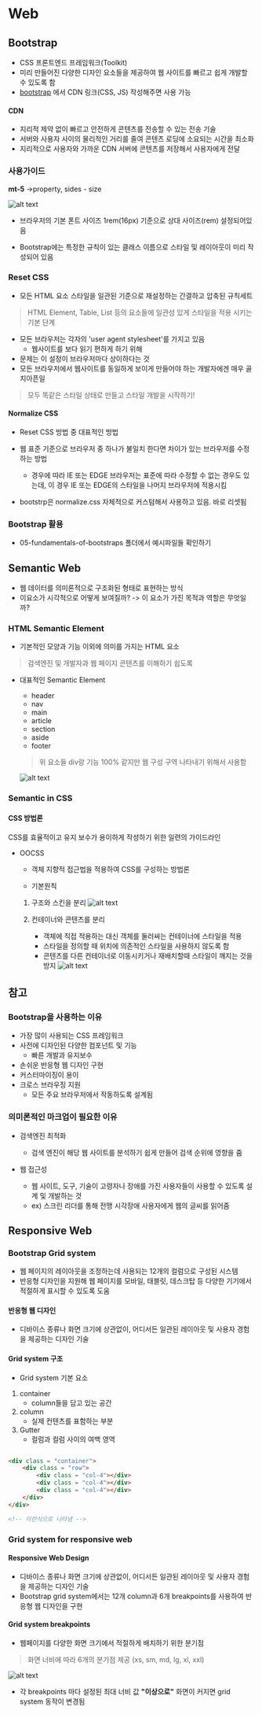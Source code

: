 # Web
## Bootstrap

- CSS 프론트엔드 프레임워크(Toolkit)
- 미리 만들어진 다양한 디자인 요소들을 제공하여 웹 사이트를 빠르고 쉽게 개발할 수 있도록 함
- [bootstrap](https://getbootstrap.com/docs/5.3/getting-started/introduction/) 에서 CDN 링크(CSS, JS) 작성해주면 사용 가능 

#### CDN
- 지리적 제약 없이 빠르고 안전하게 콘텐츠를 전송할 수 있는 전송 기술
- 서버와 사용자 사이의 물리적인 거리를 줄여 콘텐츠 로딩에 소요되는 시간을 최소화
- 지리적으로 사용자와 가까운 CDN 서버에 콘텐츠를 저장해서 사용자에게 전달

### 사용가이드

**mt-5**
->property, sides - size

![alt text](images/image-09.png)
- 브라우저의 기본 폰트 사이즈 1rem(16px) 기준으로 상대 사이즈(rem) 설정되어있음

 - Bootstrap에는 특정한 규칙이 있는 클래스 이름으로 스타일 및 레이아웃이 미리 작성되어 있음

### Reset CSS
- 모든 HTML 요소 스타일을 일관된 기준으로 재설정하는 간결하고 압축된 규칙세트
> HTML Element, Table, List 등의 요소들에 일관성 있게 스타일을 적용 시키는 기본 단계

- 모든 브라우저는 각자의 'user agent stylesheet'를 가지고 있음 
    - 웹사이트를 보다 읽기 편하게 하기 위해
- 문제는 이 설정이 브라우저마다 상이하다는 것
- 모든 브라우저에서 웹사이트를 동일하게 보이게 만들어야 하는 개발자에겐 매우 골치아픈일
> 모두 똑같은 스타일 상태로 만들고 스타일 개발을 시작하기!

#### Normalize CSS
- Reset CSS 방법 중 대표적인 방법
- 웹 표준 기준으로 브라우저 중 하나가 불일치 한다면 차이가 있는 브라우저를 수정하는 방법
    - 경우에 따라 IE 또는 EDGE 브라우저는 표준에 따라 수정할 수 없는 경우도 있는데, 이 경우 IE 또는 EDGE의 스타일을 나머지 브라우저에 적용시킴

- bootstrp은 normalize.css 자체적으로 커스텀해서 사용하고 있음. 바로 리셋됨

### Bootstrap 활용
- 05-fundamentals-of-bootstraps 폴더에서 예시파일들 확인하기 

## Semantic Web
- 웹 데이터를 의미론적으로 구조화된 형태로 표현하는 방식
- 이요소가 시각적으로 어떻게 보여질까? -> 이 요소가 가진 목적과 역할은 무엇일까?

### HTML Semantic Element
- 기본적인 모양과 기능 이외에 의미를 가지는 HTML 요소
> 검색엔진 및 개발자과 웹 페이지 콘텐츠를 이해하기 쉽도록

- 대표적인 Semantic Element
    - header
    - nav
    - main
    - article
    - section
    - aside
    - footer
    > 위 요소들 div랑 기능 100% 같지만 웹 구성 구역 나타내기 위해서 사용함

    ![alt text](images/image-10.png)

### Semantic in CSS
#### CSS 방법론

CSS를 효율적이고 유지 보수가 용이하게 작성하기 위한 일련의 가이드라인

- OOCSS
    - 객체 지향적 접근법을 적용하여 CSS를 구성하는 방법론
    
    - 기본원칙
    1. 구조와 스킨을 분리
        ![alt text](images/image-11.png)

    2. 컨테이너와 콘텐츠를 분리
        - 객체에 직접 적용하는 대신 객체를 둘러싸는 컨테이너에 스타일을 적용
        - 스타일을 정의할 때 위치에 의존적인 스타일을 사용하지 않도록 함
        - 콘텐츠를 다른 컨테이너로 이동시키거나 재배치할때 스타일이 깨지는 것을 방지
        ![alt text](images/image-12.png)

## 참고

### Bootstrap을 사용하는 이유

- 가장 많이 사용되는 CSS 프레임워크
- 사전에 디자인된 다양한 컴포넌트 및 기능
    - 빠른 개발과 유지보수
- 손쉬운 반응형 웹 디자인 구현
- 커스터마이징이 용이
- 크로스 브라우징 지원
    - 모든 주요 브라우저에서 작동하도록 설계됨

### 의미론적인 마크업이 필요한 이유

- 검색엔진 최적화
    - 검색 엔진이 해당 웹 사이트를 분석하기 쉽게 만들어 검색 순위에 영향을 줌

- 웹 접근성
    - 웹 사이트, 도구, 기술이 고령자나 장애를 가진 사용자들이 사용할 수 있도록 설계 및 개발하는 것
    - ex) 스크린 리더를 통해 전맹 시각장애 사용자에게 웹의 글씨를 읽어줌

## Responsive Web
### Bootstrap Grid system

- 웹 페이지의 레이아웃을 조정하는데 사용되는 12개의 컬럼으로 구성된 시스템
- 반응형 디자인을 지원해 웹 페이지를 모바일, 태블릿, 데스크탑 등 다양한 기기에서 적절하게 표시할 수 있도록 도움

#### 반응형 웹 디자인

- 디바이스 종류나 화면 크기에 상관없이, 어디서든 일관된 레이아웃 및 사용자 경험을 제공하는 디자인 기술

#### Grid system 구조

- Grid system 기본 요소
1. container
    - column들을 담고 있는 공간
2. column
    - 실제 컨텐츠를 표함하는 부분
3. Gutter
    - 컬럼과 컬럼 사이의 여백 영역

```html

<div class = "container">
    <div class = "row">
        <div class = "col-4"></div>
        <div class = "col-4"></div>
        <div class = "col-4"></div>
    </div>
</div>

<!-- 이런식으로 나타냄 -->
```

### Grid system for responsive web

#### Responsive Web Design

- 디바이스 종류나 화면 크기에 상관없이, 어디서든 일관된 레이아웃 및 사용자 경험을 제공하는 디자인 기술
- Bootstrap grid system에서는 12개 column과 6개 breakpoints를 사용하여 반응형 웹 디자인을 구현

#### Grid system breakpoints

- 웹페이지를 다양한 화면 크기에서 적절하게 배치하기 위한 분기점
> 화면 너비에 따라 6개의 분기점 제공 (xs, sm, md, lg, xl, xxl)

![alt text](images/image-13.png)
- 각 breakpoints 마다 설정된 최대 너비 값 **"이상으로"** 화면이 커지면 grid system 동작이 변경됨


